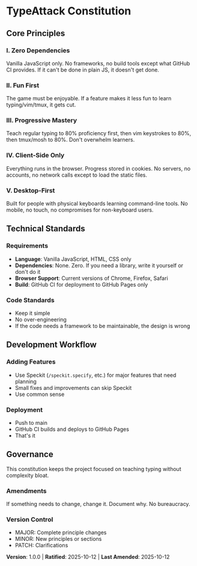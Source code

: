<!--
Sync Impact Report (2025-10-12)
================================
Version Change: 0.0.0 → 1.0.0 (MAJOR - initial constitution ratification)

Modified Principles:
- NEW: Zero Dependencies
- NEW: Fun First
- NEW: Progressive Mastery
- NEW: Client-Side Only
- NEW: Desktop-First

Added Sections:
- Core Principles (5 principles)
- Technical Standards
- Development Workflow
- Governance

Templates Status:
✅ plan-template.md - Constitution Check section ready
✅ spec-template.md - Aligned with principles
✅ tasks-template.md - No changes needed
✅ Command files - No updates needed
-->

# TypeAttack Constitution

## Core Principles

### I. Zero Dependencies

Vanilla JavaScript only. No frameworks, no build tools except what GitHub CI provides. If it can't be done in plain JS, it doesn't get done.

### II. Fun First

The game must be enjoyable. If a feature makes it less fun to learn typing/vim/tmux, it gets cut.

### III. Progressive Mastery

Teach regular typing to 80% proficiency first, then vim keystrokes to 80%, then tmux/mosh to 80%. Don't overwhelm learners.

### IV. Client-Side Only

Everything runs in the browser. Progress stored in cookies. No servers, no accounts, no network calls except to load the static files.

### V. Desktop-First

Built for people with physical keyboards learning command-line tools. No mobile, no touch, no compromises for non-keyboard users.

## Technical Standards

### Requirements
- **Language**: Vanilla JavaScript, HTML, CSS only
- **Dependencies**: None. Zero. If you need a library, write it yourself or don't do it
- **Browser Support**: Current versions of Chrome, Firefox, Safari
- **Build**: GitHub CI for deployment to GitHub Pages only

### Code Standards
- Keep it simple
- No over-engineering
- If the code needs a framework to be maintainable, the design is wrong

## Development Workflow

### Adding Features
- Use Speckit (`/speckit.specify`, etc.) for major features that need planning
- Small fixes and improvements can skip Speckit
- Use common sense

### Deployment
- Push to main
- GitHub CI builds and deploys to GitHub Pages
- That's it

## Governance

This constitution keeps the project focused on teaching typing without complexity bloat.

### Amendments
If something needs to change, change it. Document why. No bureaucracy.

### Version Control
- MAJOR: Complete principle changes
- MINOR: New principles or sections
- PATCH: Clarifications

**Version**: 1.0.0 | **Ratified**: 2025-10-12 | **Last Amended**: 2025-10-12